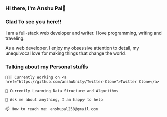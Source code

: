### Hi there, I'm Anshu Pal👋

<h3>Glad To see you here!!</h3>
I am a full-stack web developer and writer. I love programming, writing and traveling.

As a web developer, I enjoy my obsessive attention to detail, my unequivocal love for making things that change the world.


<h3>Talking about my Personal stuffs</h3>

    👨🏽‍💻 Currently Working on <a href="https://github.com/anshuUnity/Twitter-Clone">Twitter Clone</a>
    
    🌱 Currently Learning Data Structure and Algorithms
    
    💬 Ask me about anything, I am happy to help
    
    📫 How to reach me: anshupal258@gmail.com
